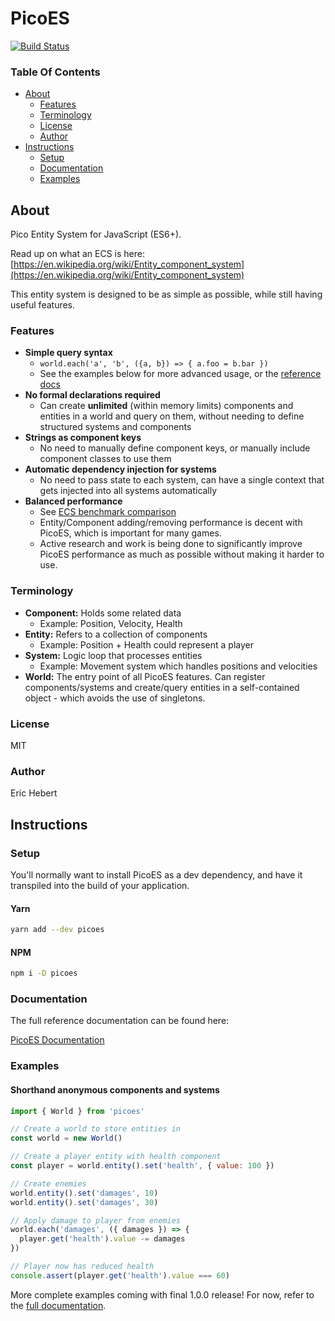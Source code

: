 # PicoES

[![Build Status](https://travis-ci.org/ayebear/picoes.svg?branch=master)](https://travis-ci.org/ayebear/picoes)

### Table Of Contents

- [About](#about)
  - [Features](#features)
  - [Terminology](#terminology)
  - [License](#license)
  - [Author](#author)
- [Instructions](#instructions)
  - [Setup](#setup)
  - [Documentation](#documentation)
  - [Examples](#examples)

## About

Pico Entity System for JavaScript (ES6+).

Read up on what an ECS is here: [https://en.wikipedia.org/wiki/Entity_component_system](https://en.wikipedia.org/wiki/Entity_component_system)

This entity system is designed to be as simple as possible, while still having useful features.

### Features

- **Simple query syntax**
  - `world.each('a', 'b', ({a, b}) => { a.foo = b.bar })`
  - See the examples below for more advanced usage, or the [reference docs](https://ayebear.com/picoes/class/src/world.js~World.html#instance-method-each)
- **No formal declarations required**
  - Can create **unlimited** (within memory limits) components and entities in a world and query on them, without needing to define structured systems and components
- **Strings as component keys**
  - No need to manually define component keys, or manually include component classes to use them
- **Automatic dependency injection for systems**
  - No need to pass state to each system, can have a single context that gets injected into all systems automatically
- **Balanced performance**
  - See [ECS benchmark comparison](https://github.com/noctjs/ecs-benchmark)
  - Entity/Component adding/removing performance is decent with PicoES, which is important for many games.
  - Active research and work is being done to significantly improve PicoES performance as much as possible without making it harder to use.

### Terminology

- **Component:** Holds some related data
  - Example: Position, Velocity, Health
- **Entity:** Refers to a collection of components
  - Example: Position + Health could represent a player
- **System:** Logic loop that processes entities
  - Example: Movement system which handles positions and velocities
- **World:** The entry point of all PicoES features. Can register components/systems and create/query entities in a self-contained object - which avoids the use of singletons.

### License

MIT

### Author

Eric Hebert

## Instructions

### Setup

You'll normally want to install PicoES as a dev dependency, and have it transpiled into the build of your application.

#### Yarn

```bash
yarn add --dev picoes
```

#### NPM

```bash
npm i -D picoes
```

### Documentation

The full reference documentation can be found here:

[PicoES Documentation](https://ayebear.com/picoes)

### Examples

#### Shorthand anonymous components and systems

```javascript
import { World } from 'picoes'

// Create a world to store entities in
const world = new World()

// Create a player entity with health component
const player = world.entity().set('health', { value: 100 })

// Create enemies
world.entity().set('damages', 10)
world.entity().set('damages', 30)

// Apply damage to player from enemies
world.each('damages', ({ damages }) => {
  player.get('health').value -= damages
})

// Player now has reduced health
console.assert(player.get('health').value === 60)
```

More complete examples coming with final 1.0.0 release! For now, refer to the [full documentation](https://ayebear.com/picoes).
